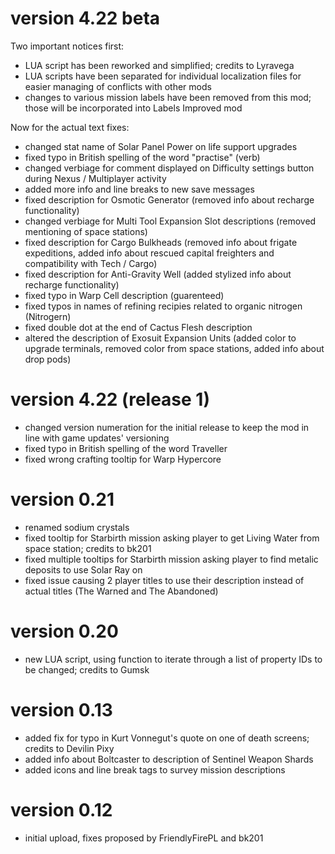 # version 4.22 beta

Two important notices first:
* LUA script has been reworked and simplified; credits to Lyravega
* LUA scripts have been separated for individual localization files for easier managing of conflicts with other mods
* changes to various mission labels have been removed from this mod; those will be incorporated into Labels Improved mod

Now for the actual text fixes:
* changed stat name of Solar Panel Power on life support upgrades
* fixed typo in British spelling of the word "practise" (verb)
* changed verbiage for comment displayed on Difficulty settings button during Nexus / Multiplayer activity
* added more info and line breaks to new save messages
* fixed description for Osmotic Generator (removed info about recharge functionality)
* changed verbiage for Multi Tool Expansion Slot descriptions (removed mentioning of space stations)
* fixed description for Cargo Bulkheads (removed info about frigate expeditions, added info about rescued capital freighters and compatibility with Tech / Cargo)
* fixed description for Anti-Gravity Well (added stylized info about recharge functionality)
* fixed typo in Warp Cell description (guarenteed)
* fixed typos in names of refining recipies related to organic nitrogen (Nitrogern)
* fixed double dot at the end of Cactus Flesh description
* altered the description of Exosuit Expansion Units (added color to upgrade terminals, removed color from space stations, added info about drop pods)

# version 4.22 (release 1)

* changed version numeration for the initial release to keep the mod in line with game updates' versioning
* fixed typo in British spelling of the word Traveller
* fixed wrong crafting tooltip for Warp Hypercore

# version 0.21

* renamed sodium crystals
* fixed tooltip for Starbirth mission asking player to get Living Water from space station; credits to bk201
* fixed multiple tooltips for Starbirth mission asking player to find metalic deposits to use Solar Ray on
* fixed issue causing 2 player titles to use their description instead of actual titles (The Warned and The Abandoned)

# version 0.20

* new LUA script, using function to iterate through a list of property IDs to be changed; credits to Gumsk

# version 0.13

* added fix for typo in Kurt Vonnegut's quote on one of death screens; credits to Devilin Pixy
* added info about Boltcaster to description of Sentinel Weapon Shards
* added icons and line break tags to survey mission descriptions

# version 0.12

* initial upload, fixes proposed by FriendlyFirePL and bk201

